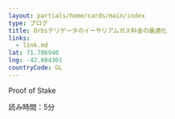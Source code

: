 ```yaml
---
layout: partials/home/cards/main/index
type: ブログ
title: Orbsデリゲータのイーサリアムガス料金の最適化
links:
  - link.md
lat: 71.706940
lng: -42.604301
countryCode: GL
---
```


Proof of Stake

読み時間：5分
